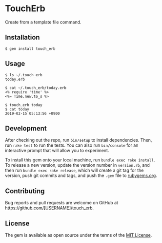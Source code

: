 # TouchErb

Create from a template file command.

## Installation

```
$ gem install touch_erb
```

## Usage

```
$ ls ~/.touch_erb
today.erb

$ cat ~/.touch_erb/today.erb
<% require 'time' %>
<%= Time.new.to_s %>

$ touch_erb today
$ cat today
2019-02-15 05:13:56 +0900

```

## Development

After checking out the repo, run `bin/setup` to install dependencies. Then, run `rake test` to run the tests. You can also run `bin/console` for an interactive prompt that will allow you to experiment.

To install this gem onto your local machine, run `bundle exec rake install`. To release a new version, update the version number in `version.rb`, and then run `bundle exec rake release`, which will create a git tag for the version, push git commits and tags, and push the `.gem` file to [rubygems.org](https://rubygems.org).

## Contributing

Bug reports and pull requests are welcome on GitHub at https://github.com/[USERNAME]/touch_erb.

## License

The gem is available as open source under the terms of the [MIT License](https://opensource.org/licenses/MIT).
